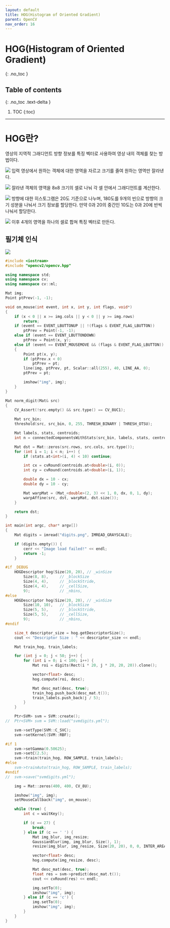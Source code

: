 ```yaml
---
layout: default
title: HOG(Histogram of Oriented Gradient)
parent: OpenCV
nav_order: 16
---
```


# HOG(Histogram of Oriented Gradient)
{: .no_toc }

## Table of contents
{: .no_toc .text-delta }

1. TOC
{:toc}

---


# HOG란?
영상의 지역적 그래디언트 방향 정보를 특징 벡터로 사용하여 영상 내의 객체를 찾는 방법이다. 

![](imgs/2023-05-16-21-12-13.png)
입력 영상에서 원하는 객체에 대한 영역을 자르고 크기를 줄여 원하는 영역만 잘라낸다.

![](imgs/2023-05-16-21-12-43.png)
잘라낸 객체의 영역을 8x8 크기의 셀로 나눠 각 셀 안에서 그래디언트를 계산한다.

![](imgs/2023-05-16-21-16-33.png)
방향에 대한 히스토그램은 20도 기준으로 나누며, 180도를 9개의 빈으로 방향의 크기 성분을 나눠서 크기 정보를 할당한다. 만약 0과 20의 중간인 10도는 0과 20에 반씩 나눠서 할당한다. 


![](imgs/2023-05-16-21-38-11.png)
이후 4개의 영역을 하나의 셀로 합쳐 특징 벡터로 만든다.



## 필기체 인식
![](imgs/2023-05-16-22-08-23.png)


```cpp
#include <iostream>
#include "opencv2/opencv.hpp"

using namespace std;
using namespace cv;
using namespace cv::ml;

Mat img;
Point ptPrev(-1, -1);

void on_mouse(int event, int x, int y, int flags, void*)
{
	if (x < 0 || x >= img.cols || y < 0 || y >= img.rows)
		return;
	if (event == EVENT_LBUTTONUP || !(flags & EVENT_FLAG_LBUTTON))
		ptPrev = Point(-1, -1);
	else if (event == EVENT_LBUTTONDOWN)
		ptPrev = Point(x, y);
	else if (event == EVENT_MOUSEMOVE && (flags & EVENT_FLAG_LBUTTON))
	{
		Point pt(x, y);
		if (ptPrev.x < 0)
			ptPrev = pt;
		line(img, ptPrev, pt, Scalar::all(255), 40, LINE_AA, 0);
		ptPrev = pt;

		imshow("img", img);
	}
}

Mat norm_digit(Mat& src)
{
	CV_Assert(!src.empty() && src.type() == CV_8UC1);

	Mat src_bin;
	threshold(src, src_bin, 0, 255, THRESH_BINARY | THRESH_OTSU);

	Mat labels, stats, centroids;
	int n = connectedComponentsWithStats(src_bin, labels, stats, centroids);

	Mat dst = Mat::zeros(src.rows, src.cols, src.type());
	for (int i = 1; i < n; i++) {
		if (stats.at<int>(i, 4) < 10) continue;

		int cx = cvRound(centroids.at<double>(i, 0));
		int cy = cvRound(centroids.at<double>(i, 1));

		double dx = 10 - cx;
		double dy = 10 - cy;

		Mat warpMat = (Mat_<double>(2, 3) << 1, 0, dx, 0, 1, dy);
		warpAffine(src, dst, warpMat, dst.size());
	}

	return dst;
}

int main(int argc, char* argv[])
{
	Mat digits = imread("digits.png", IMREAD_GRAYSCALE);

	if (digits.empty()) {
		cerr << "Image load failed!" << endl;
		return -1;
	}

#if _DEBUG
	HOGDescriptor hog(Size(20, 20), // _winSize
		Size(8, 8),		// _blockSize
		Size(4, 4),		// _blockStride,
		Size(4, 4),		// _cellSize,
		9);				// _nbins,
#else
	HOGDescriptor hog(Size(20, 20), // _winSize
		Size(10, 10),	// _blockSize
		Size(5, 5),		// _blockStride,
		Size(5, 5),		// _cellSize,
		9);				// _nbins,
#endif

	size_t descriptor_size = hog.getDescriptorSize();
	cout << "Descriptor Size : " << descriptor_size << endl;

	Mat train_hog, train_labels;

	for (int j = 0; j < 50; j++) {
		for (int i = 0; i < 100; i++) {
			Mat roi = digits(Rect(i * 20, j * 20, 20, 20)).clone();

			vector<float> desc;
			hog.compute(roi, desc);

			Mat desc_mat(desc, true);
			train_hog.push_back(desc_mat.t());
			train_labels.push_back(j / 5);
		}
	}

	Ptr<SVM> svm = SVM::create();
//	Ptr<SVM> svm = SVM::load("svmdigits.yml");

	svm->setType(SVM::C_SVC);
	svm->setKernel(SVM::RBF);

#if 1
	svm->setGamma(0.50625);
	svm->setC(2.5);
	svm->train(train_hog, ROW_SAMPLE, train_labels);
#else
	svm->trainAuto(train_hog, ROW_SAMPLE, train_labels);
#endif
//	svm->save("svmdigits.yml");

	img = Mat::zeros(400, 400, CV_8U);

	imshow("img", img);
	setMouseCallback("img", on_mouse);

	while (true) {
		int c = waitKey();

		if (c == 27) {
			break;
		} else if (c == ' ') {
			Mat img_blur, img_resize;
			GaussianBlur(img, img_blur, Size(), 1);
			resize(img_blur, img_resize, Size(20, 20), 0, 0, INTER_AREA);

			vector<float> desc;
			hog.compute(img_resize, desc);

			Mat desc_mat(desc, true);
			float res = svm->predict(desc_mat.t());
			cout << cvRound(res) << endl;

			img.setTo(0);
			imshow("img", img);
		} else if (c == 'c') {
			img.setTo(0);
			imshow("img", img);
		}
	}
}
```